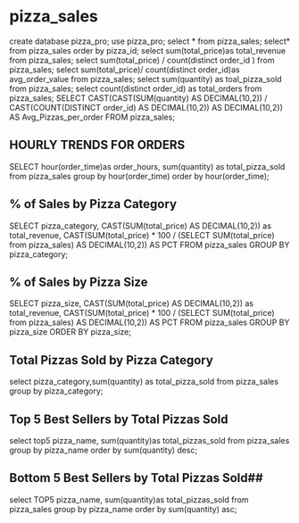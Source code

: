 # pizza_sales
create database pizza_pro;
use pizza_pro;
select * from pizza_sales;
select* from pizza_sales order by pizza_id;
select sum(total_price)as total_revenue from pizza_sales;
select sum(total_price) / count(distinct order_id ) from pizza_sales;
select sum(total_price)/ count(distinct order_id)as avg_order_value from pizza_sales;
select sum(quantity) as toal_pizza_sold from pizza_sales;
select count(distinct order_id) as total_orders from pizza_sales;
SELECT CAST(CAST(SUM(quantity) AS DECIMAL(10,2)) / 
CAST(COUNT(DISTINCT order_id) AS DECIMAL(10,2)) AS DECIMAL(10,2))
AS Avg_Pizzas_per_order
FROM pizza_sales;

## HOURLY TRENDS FOR ORDERS ##
SELECT hour(order_time)as order_hours, sum(quantity) as total_pizza_sold from pizza_sales group by
hour(order_time) order by hour(order_time);

## % of Sales by Pizza Category ##
SELECT pizza_category, CAST(SUM(total_price) AS DECIMAL(10,2)) as total_revenue,
CAST(SUM(total_price) * 100 / (SELECT SUM(total_price) from pizza_sales) AS DECIMAL(10,2)) AS PCT
FROM pizza_sales
GROUP BY pizza_category;

## % of Sales by Pizza Size ##
SELECT pizza_size, CAST(SUM(total_price) AS DECIMAL(10,2)) as total_revenue,
CAST(SUM(total_price) * 100 / (SELECT SUM(total_price) from pizza_sales) AS DECIMAL(10,2)) AS PCT
FROM pizza_sales
GROUP BY pizza_size
ORDER BY pizza_size;

## Total Pizzas Sold by Pizza Category ##
 select pizza_category,sum(quantity) as total_pizza_sold 
 from pizza_sales
 group by pizza_category;
 
 ## Top 5 Best Sellers by Total Pizzas Sold ##
 select top5  pizza_name, sum(quantity)as total_pizzas_sold
 from pizza_sales
 group by pizza_name 
 order by sum(quantity) desc;

## Bottom 5 Best Sellers by Total Pizzas Sold##
select TOP5 pizza_name, sum(quantity)as total_pizzas_sold
from pizza_sales group by pizza_name order by sum(quantity) asc;
